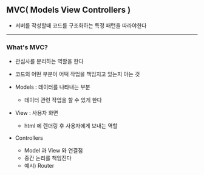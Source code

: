## MVC( Models View Controllers )

- 서버를 작성할때 코드를 구조화하는 특정 패턴을 따라야한다

---

### What's MVC?

- 관심사를 분리하는 역할을 한다


- 코드의 어떤 부분이 어떡 작업을 책임지고 있는지 아는 것


- Models : 데이터를 나타내는 부분
  - 데이터 관련 작업을 할 수 있게 한다


- View : 사용자 화면
  - html 에 렌더링 후 사용자에게 보내는 역할


- Controllers
  - Model 과 View 와 연결점
  - 중간 논리를 책임진다
  - 예시) Router